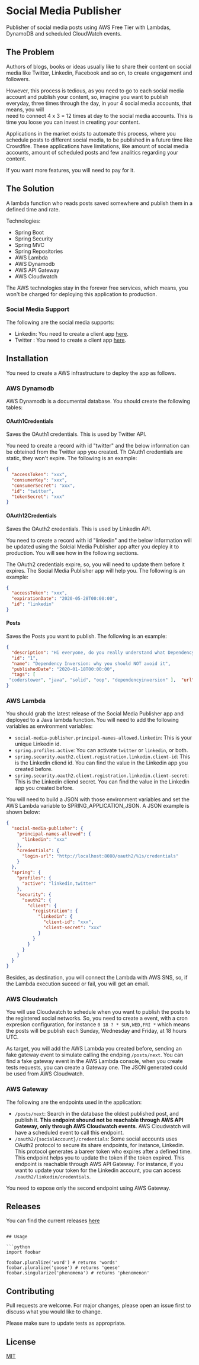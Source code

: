 # Social Media Publisher  
  
Publisher of social media posts using AWS Free Tier with Lambdas, DynamoDB and scheduled CloudWatch events.  
  
## The Problem  
  
Authors of blogs, books or ideas usually like to share their content on social media like Twitter, Linkedin, Facebook and so on, to create engagement and followers.   
  
However, this process is tedious, as you need to go to each social media account and publish your content, so, imagine you want to publish everyday, three times through the day, in your 4 social media accounts, that means, you will   
need to connect 4 x 3 = 12 times at day to the social media accounts. This is time you loose you can invest in creating your content.  
  
Applications in the market exists to automate this process, where you schedule posts to different social media, to be published in a future time like Crowdfire. These applications have limitations, like amount of social media accounts, amount of scheduled posts and few analitics regarding your content.  
  
If you want more features, you will need to pay for it.  
  
## The Solution  
  
A lambda function who reads posts saved somewhere and publish them in a defined time and rate.  
  
Technologies:  
* Spring Boot  
* Spring Security  
* Spring MVC  
* Spring Repositories  
* AWS Lambda  
* AWS Dynamodb  
* AWS API Gateway  
* AWS Cloudwatch  
  
The AWS technologies stay in the forever free services, which means, you won't be charged for deploying this application to production.  
  
### Social Media Support  
  
The following are the social media supports:  
  
* Linkedin: You need to create a client app [here](https://www.linkedin.com/developers/).
* Twitter : You need to create a client app [here](https://developer.twitter.com/en/apps).

## Installation  
You need to create a AWS infrastructure to deploy the app as follows.
  
### AWS Dynamodb
  
AWS Dynamodb is a documental database. You should create the following tables:  
  
#### OAuth1Credentials  
  
Saves the OAuth1 credentials. This is used by Twitter API.  

You need to create a record with id "twitter" and the below information can be obteined from the Twitter app you created. Th OAuth1 credentials are static, they won't expire. The following is an example:
  
```json  
{  
  "accessToken": "xxx",  
  "consumerKey": "xxx",  
  "consumerSecret": "xxx",  
  "id": "twitter",  
  "tokenSecret": "xxx"  
}  
```  
  
#### OAuth12Credentials  
  
Saves the OAuth2 credentials. This is used by Linkedin API.  

You need to create a record with id "linkedin" and the below information will be updated using the Solcial Media Publisher app after you deploy it to production. You will see how in the following sections.

The OAuth2 credentials expire, so, you will need to update them before it expires. The Social Media Publisher app will help you. The following is an example:
  
```json  
{  
  "accessToken": "xxx",  
  "expirationDate": "2020-05-28T00:00:00",  
  "id": "linkedin"  
}  
```  
  
#### Posts  
  
Saves the Posts you want to publish.  The following is an example:
  
```json  
{  
  "description": "Hi everyone, do you really understand what Dependency Inversion is? you should, and you should use it. In this post, I talk about it.",  
  "id": "1",  
  "name": "Dependency Inversion: why you should NOT avoid it",  
  "publishedDate": "2020-01-18T00:00:00",  
  "tags": [  
 "coderstower", "java", "solid", "oop", "dependencyinversion" ],  "url": "https://coderstower.com/2019/03/26/dependency-inversion-why-you-shouldnt-avoid-it/"  
}  
```  
### AWS Lambda
You should grab the latest release of the Social Media Publisher app and deployed to a Java lambda function.
You will need to add the following variables as environment variables:

 - `social-media-publisher.principal-names-allowed.linkedin`: This is your unique Linkedin id.
 - `spring.profiles.active`: You can activate `twitter` or `linkedin`, or both.
 - `spring.security.oauth2.client.registration.linkedin.client-id`: This is the Linkedin cliend id. You can find the value in the Linkedin app you created before.
 - `spring.security.oauth2.client.registration.linkedin.client-secret`: This is the Linkedin cliend secret. You can find the value in the Linkedin app you created before.

You will need to build a JSON with those environment variables and set the AWS Lambda variable to SPRING_APPLICATION_JSON. A JSON example is shown below:

```json  
{
  "social-media-publisher": {
    "principal-names-allowed": {
      "linkedin": "xxx"
    },
    "credentials": {
      "login-url": "http://localhost:8080/oauth2/%1s/credentials"
    }
  },
  "spring": {
    "profiles": {
      "active": "linkedin,twitter"
    },
    "security": {
      "oauth2": {
        "client": {
          "registration": {
            "linkedin": {
              "client-id": "xxx",
              "client-secret": "xxx"
            }
          }
        }
      }
    }
  }
}
```  

Besides, as destination, you will connect the Lambda with AWS SNS, so, if the Lambda execution suceed or fail, you will get an email.

### AWS Cloudwatch
You will use Cloudwatch to schedule when you want to publish the posts to the registered social networks. So, you need to create a event, with a cron expresion configuration, for instance `0 18 ? * SUN,WED,FRI *` which means the posts will be publish each Sunday, Wednesday and Friday, at 18 hours UTC.

As target, you will add the AWS Lambda you created before, sending an fake gateway event to simulate calling the endping `/posts/next`. You can find a fake gateway event in the AWS Lambda console, when you create tests requests, you can create a Gateway one. The JSON generated could be used from AWS Cloudwatch.

### AWS Gateway  
  
The following are the endpoints used in the application:  
  
* `/posts/next`: Search in the database the oldest published post, and publish it. **This endpoint shound not be reachable through AWS API Gateway, only through AWS Cloudwatch events**.  AWS Cloudwatch will have a scheduled event to call this endpoint.
* `/oauth2/{socialAccount}/credentials`: Some social accounts uses OAuth2 protocol to secure its share endpoints, for instance, Linkedin. This protocol generates a bareer token who expires after a defined time. This endpoint helps you to update the token if the token expired. This endpoint is reachable through AWS API Gateway.  For instance, if you want to update your token for the Linkedin account, you can access `/oauth2/linkedin/credentials`.

You need to expose only the second endpoint using AWS Gateway.
  
  
## Releases  
  
You can find the current releases [here](https://github.com/estigma88/social-media-publisher/releases)  
```  
  
## Usage  
  
```python  
import foobar  
  
foobar.pluralize('word') # returns 'words'  
foobar.pluralize('goose') # returns 'geese'  
foobar.singularize('phenomena') # returns 'phenomenon'  
```  
  
## Contributing  
Pull requests are welcome. For major changes, please open an issue first to discuss what you would like to change.  
  
Please make sure to update tests as appropriate.  
  
## License  
[MIT](https://choosealicense.com/licenses/mit/)